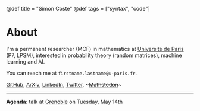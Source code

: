 @def title = "Simon Coste"
@def tags = ["syntax", "code"]

# About


I'm a permanent researcher (MCF) in mathematics at [Université de Paris](https://u-paris.fr/en/) (P7, LPSM), interested in probability theory (random matrices), machine learning and AI. 

You can reach me at `firstname.lastname@u-paris.fr`. 


[GitHub](https://github.com/SimonCoste), [ArXiv](https://arxiv.org/search/?searchtype=author&query=Coste%2C+S), [LinkedIn](https://fr.linkedin.com/in/simon-coste-48540b220?trk=people-guest_people_search-card), [Twitter](https://twitter.com/__SimonCoste__), ~~~<a rel="me" href="https://mathstodon.xyz/@scoste">Mathstodon</a>~~~

--- 

**Agenda**: talk at [Grenoble](/talks/spectrum/) on Tuesday, May 14th

